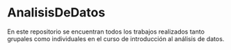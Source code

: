 # AnalisisDeDatos

En este repositorio se encuentran todos los trabajos realizados tanto grupales como individuales 
en el curso de introducción al análisis de datos. 
 
